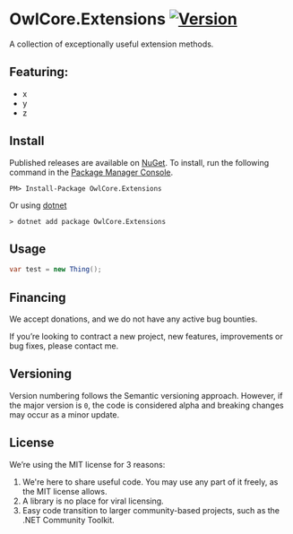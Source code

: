 # OwlCore.Extensions [![Version](https://img.shields.io/nuget/v/OwlCore.Extensions.svg)](https://www.nuget.org/packages/OwlCore.Extensions)

A collection of exceptionally useful extension methods.



## Featuring:
- x
- y
- z

## Install

Published releases are available on [NuGet](https://www.nuget.org/packages/OwlCore.Extensions). To install, run the following command in the [Package Manager Console](https://docs.nuget.org/docs/start-here/using-the-package-manager-console).

    PM> Install-Package OwlCore.Extensions
    
Or using [dotnet](https://docs.microsoft.com/en-us/dotnet/core/tools/dotnet)

    > dotnet add package OwlCore.Extensions

## Usage

```cs
var test = new Thing();
```

## Financing

We accept donations, and we do not have any active bug bounties.

If you’re looking to contract a new project, new features, improvements or bug fixes, please contact me. 

## Versioning

Version numbering follows the Semantic versioning approach. However, if the major version is `0`, the code is considered alpha and breaking changes may occur as a minor update.

## License

We’re using the MIT license for 3 reasons:
1. We're here to share useful code. You may use any part of it freely, as the MIT license allows. 
2. A library is no place for viral licensing.
3. Easy code transition to larger community-based projects, such as the .NET Community Toolkit.

